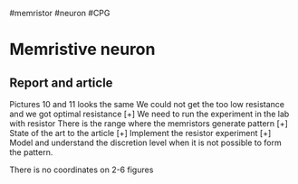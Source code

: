 #memristor
#neuron
#CPG

# Memristive neuron
## Report and article

Pictures 10 and 11 looks the same 
We could not get the too low resistance and we got optimal resistance
[+] We need to run the experiment in the lab with resistor 
There is the range where the memristors generate pattern 
[+] State of the art to the article
[+] Implement the resistor experiment
[+] Model and understand the discretion level when it is not possible to form the pattern.

There is no coordinates on 2-6 figures 


